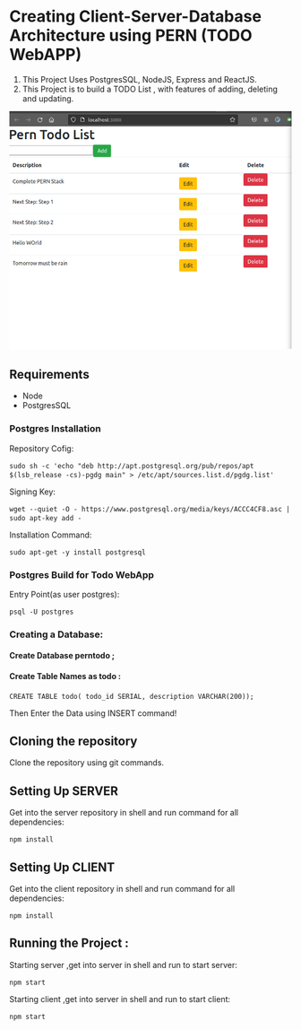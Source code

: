 # Creating Client-Server-Database Architecture using PERN (TODO WebAPP)
1. This Project Uses PostgresSQL, NodeJS, Express and ReactJS.
2. This Project is to build a TODO List , with features of adding, deleting and updating.

![Image](Snap.png)

## Requirements 
* Node
* PostgresSQL

### Postgres Installation
Repository Cofig:

```
sudo sh -c 'echo "deb http://apt.postgresql.org/pub/repos/apt $(lsb_release -cs)-pgdg main" > /etc/apt/sources.list.d/pgdg.list'
```

Signing Key:
```
wget --quiet -O - https://www.postgresql.org/media/keys/ACCC4CF8.asc | sudo apt-key add -
```

Installation Command:

```
sudo apt-get -y install postgresql
```

### Postgres Build for Todo WebApp

Entry Point(as user postgres):

```
psql -U postgres
```

### Creating a Database:
#### Create Database perntodo ;

#### Create Table Names as todo :
```
CREATE TABLE todo( todo_id SERIAL, description VARCHAR(200));
```

Then Enter the Data using INSERT command!

## Cloning the repository 
Clone the repository using git commands.

## Setting Up SERVER
Get into the server repository  in shell and run command for all dependencies:
```
npm install
```

## Setting Up CLIENT
Get into the client repository  in shell and run command for all dependencies:
```
npm install
```

## Running the Project :
Starting server ,get into server in shell and run to start server:
```
npm start
```

Starting client ,get into server in shell and run to start client:
```
npm start
```






